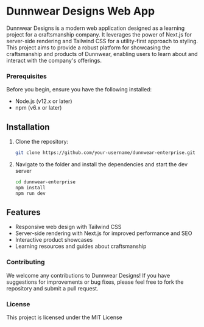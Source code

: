 # Dunnwear Designs Web App

Dunnwear Designs is a modern web application designed as a learning project for a craftsmanship company. It leverages the power of Next.js for server-side rendering and Tailwind CSS for a utility-first approach to styling. This project aims to provide a robust platform for showcasing the craftsmanship and products of Dunnwear, enabling users to learn about and interact with the company's offerings.

### Prerequisites

Before you begin, ensure you have the following installed:

- Node.js (v12.x or later)
- npm (v6.x or later)

## Installation

1. Clone the repository:

   ```bash
   git clone https://github.com/your-username/dunnwear-enterprise.git
   ```

2. Navigate to the folder and install the dependencies and start the dev server
   ```bash
   cd dunnwear-enterprise
   npm install
   npm run dev
   ```

## Features

- Responsive web design with Tailwind CSS
- Server-side rendering with Next.js for improved performance and SEO
- Interactive product showcases
- Learning resources and guides about craftsmanship

### Contributing

We welcome any contributions to Dunnwear Designs! If you have suggestions for improvements or bug fixes, please feel free to fork the repository and submit a pull request.

### License

This project is licensed under the MIT License
